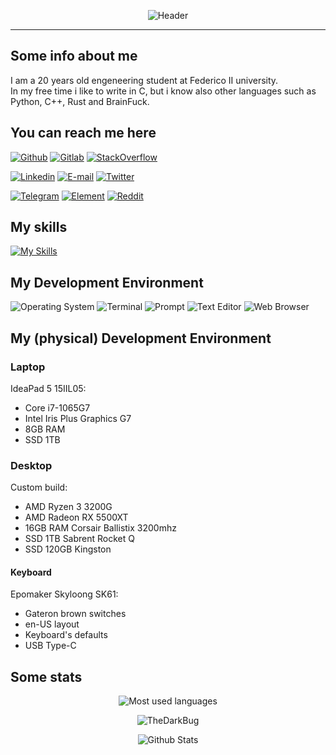 <div align="center">

![Header](https://raw.githubusercontent.com/TheDarkBug/TheDarkBug/main/header.svg?sanitize=true)
</div>

---

## Some info about me

I am a 20<!-- <script type="text/javascript"> document.writeln(Math.trunc(((new Date().getTime() / 1000) - 1038006000) / 31709800)); </script> --> years old engeneering student at Federico II university.\
In my free time i like to write in C, but i know also other languages such as Python, C++, Rust and BrainFuck.

## You can reach me here

[![Github](https://img.shields.io/badge/GitHub-100000?style=for-the-badge&logo=github&logoColor=white)](https://github.com/TheDarkBug)
[![Gitlab](https://img.shields.io/badge/GitLab-330F63?style=for-the-badge&logo=gitlab&logoColor=white)](https://gitlab.com/TheDarkBug)
[![StackOverflow](https://img.shields.io/badge/Stack_Overflow-FE7A16?style=for-the-badge&logo=stack-overflow&logoColor=white)](https://stackoverflow.com/users/13943366/adriano-oliviero?tab=profile)
<!-- [XDA Developers](https://img.shields.io/badge/xda%20developers-2DAAE9?style=for-the-badge&logo=xda-developers&logoColor=white) -->

[![Linkedin](https://img.shields.io/badge/LinkedIn-0077B5?style=for-the-badge&logo=linkedin&logoColor=white)](https://www.linkedin.com/in/adriano-oliviero-2753a11b1/)
[![E-mail](https://img.shields.io/badge/Gmail-D14836?style=for-the-badge&logo=gmail&logoColor=white)](adrianoliviero23@gmail.com)
[![Twitter](https://img.shields.io/badge/Twitter-1DA1F2?style=for-the-badge&logo=twitter&logoColor=white)](https://twitter.com/a_oliviero_)

[![Telegram](https://img.shields.io/badge/Telegram-2CA5E0?style=for-the-badge&logo=telegram&logoColor=white)](https://t.me/TheDarkBug)
[![Element](https://img.shields.io/badge/Element-0DBD8B?style=for-the-badge&logo=element&logoColor=white)](https://matrix.to/#/@thedarkbug:matrix.org)
[![Reddit](https://img.shields.io/badge/Reddit-FF4500?style=for-the-badge&logo=reddit&logoColor=white)](https://reddit.com/u/TheDarkBug)

## My skills

[![My Skills](https://skillicons.dev/icons?i=c,cpp,rust,py,latex,md,git,linux,regex,docker,neovim)](https://skillicons.dev)

## My Development Environment

![Operating System](https://img.shields.io/badge/Arch_Linux-1793D1?style=for-the-badge&logo=arch-linux&logoColor=white)
![Terminal](https://img.shields.io/badge/alacritty-F46D01?style=for-the-badge&logo=alacritty&logoColor=white)
![Prompt](https://img.shields.io/badge/starship-DD0B78?style=for-the-badge&logo=starship&logoColor=white)
![Text Editor](https://img.shields.io/badge/NeoVim-%2357A143.svg?&style=for-the-badge&logo=neovim&logoColor=white)
![Web Browser](https://img.shields.io/badge/Brave_Browser-303443?style=for-the-badge&logo=Brave&logoColor=FF5400)

<!-- ![Other Operating system](https://img.shields.io/badge/Windows-0078D6?style=for-the-badge&logo=windows&logoColor=white) -->
<!-- ![Text Editor](https://img.shields.io/badge/Visual_Studio_Code-0078D4?style=for-the-badge&logo=visual%20studio%20code&logoColor=white) -->

## My (physical) Development Environment

### Laptop

IdeaPad 5 15IIL05:

- Core i7-1065G7
- Intel Iris Plus Graphics G7
- 8GB RAM
- SSD 1TB

### Desktop

Custom build:

- AMD Ryzen 3 3200G
- AMD Radeon RX 5500XT
- 16GB RAM Corsair Ballistix 3200mhz
- SSD 1TB Sabrent Rocket Q
- SSD 120GB Kingston

#### Keyboard

Epomaker Skyloong SK61:

- Gateron brown switches
- en-US layout
- Keyboard's defaults
- USB Type-C

## Some stats

<p align="center"><picture><img src="https://github-readme-stats.vercel.app/api/top-langs/?username=TheDarkBug&count_private=true&langs_count=80&theme=dark&layout=compact" alt="Most used languages"/></picture></p>
<p align="center"><picture><img align="center" src="https://github-readme-stats.vercel.app/api?username=TheDarkBug&show_icons=true&count_private=true&locale=en&include_all_commits=true&theme=dark&layout=compact" alt="TheDarkBug"/></picture></p>
<p align="center"><picture><img align="center" src="https://github-readme-streak-stats.herokuapp.com/?user=TheDarkBug&theme=dark" alt="Github Stats"/></picture></p>
